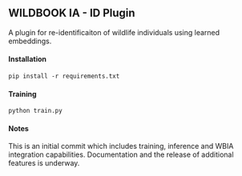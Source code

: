 
## WILDBOOK IA - ID Plugin

A plugin for re-identificaiton of wildlife individuals using learned embeddings.


#### Installation

` pip install -r requirements.txt `

#### Training

` python train.py `

#### Notes

This is an initial commit which includes training, inference and WBIA integration capabilities. Documentation and the release of additional features is underway.